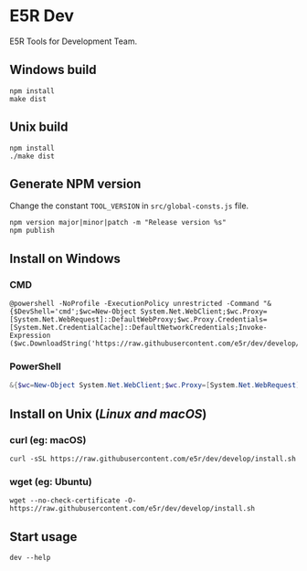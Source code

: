 E5R Dev
=======

E5R Tools for Development Team.

## Windows build

```
npm install
make dist
```

## Unix build

```
npm install
./make dist
```

## Generate NPM version

Change the constant `TOOL_VERSION` in `src/global-consts.js` file.

```
npm version major|minor|patch -m "Release version %s"
npm publish
```

## Install on Windows

### CMD

```
@powershell -NoProfile -ExecutionPolicy unrestricted -Command "&{$DevShell='cmd';$wc=New-Object System.Net.WebClient;$wc.Proxy=[System.Net.WebRequest]::DefaultWebProxy;$wc.Proxy.Credentials=[System.Net.CredentialCache]::DefaultNetworkCredentials;Invoke-Expression ($wc.DownloadString('https://raw.githubusercontent.com/e5r/dev/develop/install.ps1'))}"
```

### PowerShell
```powershell
&{$wc=New-Object System.Net.WebClient;$wc.Proxy=[System.Net.WebRequest]::DefaultWebProxy;$wc.Proxy.Credentials=[System.Net.CredentialCache]::DefaultNetworkCredentials;Invoke-Expression ($wc.DownloadString('https://raw.githubusercontent.com/e5r/dev/develop/install.ps1'))}
```

## Install on Unix (_Linux and macOS_)

### curl (eg: macOS)
```
curl -sSL https://raw.githubusercontent.com/e5r/dev/develop/install.sh
```

### wget (eg: Ubuntu)

```
wget --no-check-certificate -O- https://raw.githubusercontent.com/e5r/dev/develop/install.sh
```

## Start usage

```
dev --help
```
